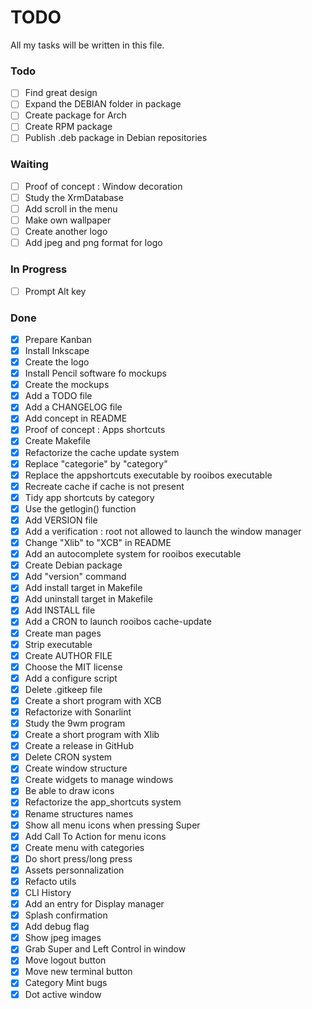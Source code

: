 # TODO
All my tasks will be written in this file.

### Todo
- [ ] Find great design
- [ ] Expand the DEBIAN folder in package
- [ ] Create package for Arch
- [ ] Create RPM package
- [ ] Publish .deb package in Debian repositories

### Waiting
- [ ] Proof of concept : Window decoration
- [ ] Study the XrmDatabase
- [ ] Add scroll in the menu
- [ ] Make own wallpaper
- [ ] Create another logo
- [ ] Add jpeg and png format for logo

### In Progress
- [ ] Prompt Alt key

### Done
- [X] Prepare Kanban
- [X] Install Inkscape
- [X] Create the logo
- [X] Install Pencil software fo mockups
- [X] Create the mockups
- [X] Add a TODO file
- [X] Add a CHANGELOG file
- [X] Add concept in README
- [X] Proof of concept : Apps shortcuts
- [X] Create Makefile
- [X] Refactorize the cache update system
- [X] Replace "categorie" by "category"
- [X] Replace the appshortcuts executable by rooibos executable
- [X] Recreate cache if cache is not present
- [X] Tidy app shortcuts by category
- [X] Use the getlogin() function
- [X] Add VERSION file
- [X] Add a verification : root not allowed to launch the window manager
- [X] Change "Xlib" to "XCB" in README
- [X] Add an autocomplete system for rooibos executable
- [X] Create Debian package
- [X] Add "version" command
- [X] Add install target in Makefile
- [X] Add uninstall target in Makefile
- [X] Add INSTALL file
- [X] Add a CRON to launch rooibos cache-update
- [X] Create man pages
- [X] Strip executable
- [X] Create AUTHOR FILE
- [X] Choose the MIT license
- [X] Add a configure script
- [X] Delete .gitkeep file
- [X] Create a short program with XCB
- [X] Refactorize with Sonarlint
- [X] Study the 9wm program
- [X] Create a short program with Xlib
- [X] Create a release in GitHub
- [X] Delete CRON system
- [X] Create window structure
- [X] Create widgets to manage windows
- [X] Be able to draw icons
- [X] Refactorize the app_shortcuts system
- [X] Rename structures names
- [X] Show all menu icons when pressing Super
- [X] Add Call To Action for menu icons
- [X] Create menu with categories
- [X] Do short press/long press
- [X] Assets personnalization
- [X] Refacto utils
- [X] CLI History
- [X] Add an entry for Display manager
- [X] Splash confirmation
- [X] Add debug flag
- [X] Show jpeg images
- [X] Grab Super and Left Control in window
- [X] Move logout button
- [X] Move new terminal button
- [X] Category Mint bugs
- [X] Dot active window
